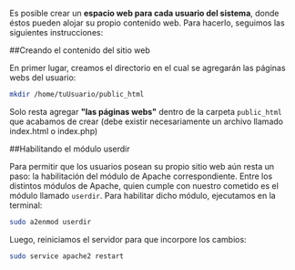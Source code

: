 Es posible crear un **espacio web para cada usuario del sistema**, donde éstos pueden alojar su propio contenido web. Para hacerlo, seguimos las siguientes instrucciones: 

##Creando el contenido del sitio web


En primer lugar, creamos el directorio en el cual se agregarán las páginas webs del usuario:

```bash
mkdir /home/tuUsuario/public_html
```

Solo resta agregar **"las páginas webs"** dentro de la carpeta `public_html` que acabamos de crear (debe existir necesariamente un archivo llamado index.html o index.php) 

##Habilitando el módulo userdir

Para permitir que los usuarios posean su propio sitio web aún resta un paso: la habilitación del módulo de Apache correspondiente. Entre los distintos módulos de Apache, quien cumple con nuestro cometido es el módulo llamado `userdir`. Para habilitar dicho módulo, ejecutamos en la terminal: 

```bash
sudo a2enmod userdir
```

Luego, reiniciamos el servidor para que incorpore los cambios:

```bash
sudo service apache2 restart
```
